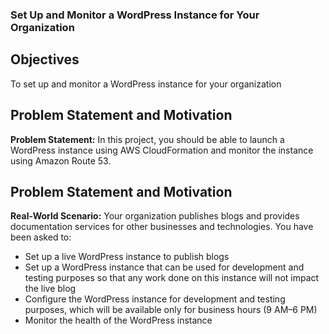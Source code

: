 ### Set Up and Monitor a WordPress Instance for Your Organization

## Objectives
To set up and monitor a WordPress instance for your  organization

## Problem Statement and Motivation
**Problem Statement:** In this project, you should be able to launch a WordPress instance using AWS CloudFormation and monitor the instance using Amazon Route 53.

## Problem Statement and Motivation
**Real-World Scenario:** Your organization publishes blogs and provides documentation services for other businesses and technologies. You have been asked to:
* Set up a live WordPress instance to publish blogs
* Set up a WordPress instance that can be used for development and 
testing purposes so that any work done on this instance will not impact 
the live blog
* Configure the WordPress instance for development and testing 
purposes, which will be available only for business hours (9 AM–6 PM)
* Monitor the health of the WordPress instance
